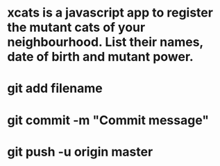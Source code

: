 # xcats is a javascript app to register the mutant cats of your neighbourhood. List their names, date of birth and mutant power.

# git add filename
# git commit -m "Commit message"
# git push -u origin master
